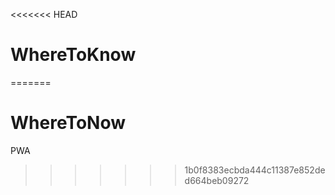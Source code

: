 <<<<<<< HEAD
# WhereToKnow

=======
# WhereToNow
PWA
>>>>>>> 1b0f8383ecbda444c11387e852ded664beb09272
